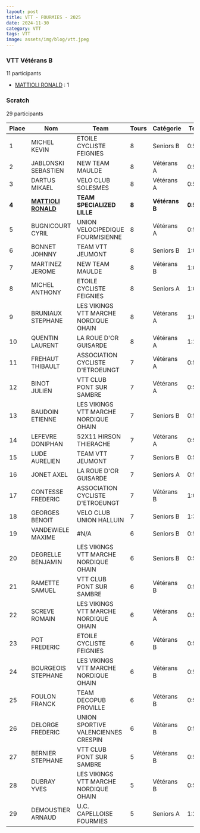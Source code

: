 ```yaml
---
layout: post
title: VTT - FOURMIES - 2025
date: 2024-11-30
category: VTT
tags: VTT
image: assets/img/blog/vtt.jpeg
---
```


### VTT Vétérans B
11 participants
- [MATTIOLI RONALD](https://teamspecializedlille.cc/coureurs/mattiolironald) : 1

### Scratch
29 participants

| Place | Nom | Team | Tours | Catégorie | Temps |
|---|---|---|---|---|---|
| 1 | MICHEL KEVIN | ETOILE CYCLISTE FEIGNIES | 8 | Seniors B | 0:53:22 | 
| 2 | JABLONSKI SEBASTIEN | NEW TEAM MAULDE | 8 | Vétérans A | 0:56:55 | 
| 3 | DARTUS MIKAEL | VELO CLUB SOLESMES | 8 | Vétérans A | 0:58:15 | 
| **4** | **[MATTIOLI RONALD](https://teamspecializedlille.cc/coureurs/mattiolironald)** | **TEAM SPECIALIZED LILLE** | **8** | **Vétérans B** | **0:58:23** | 
| 5 | BUGNICOURT CYRIL | UNION VELOCIPEDIQUE FOURMISIENNE | 8 | Vétérans A | 0:59:15 | 
| 6 | BONNET JOHNNY | TEAM VTT JEUMONT | 8 | Seniors B | 1:0:26 | 
| 7 | MARTINEZ JEROME | NEW TEAM MAULDE | 8 | Vétérans B | 1:0:37 | 
| 8 | MICHEL ANTHONY | ETOILE CYCLISTE FEIGNIES | 8 | Seniors A | 1:0:49 | 
| 9 | BRUNIAUX STEPHANE | LES VIKINGS VTT MARCHE NORDIQUE OHAIN | 8 | Vétérans A | 1:0:59 | 
| 10 | QUENTIN LAURENT | LA ROUE D'OR GUISARDE | 8 | Vétérans A | 1:1:48 | 
| 11 | FREHAUT THIBAULT | ASSOCIATION CYCLISTE D'ETROEUNGT | 7 | Vétérans A | 0:54:39 | 
| 12 | BINOT JULIEN | VTT  CLUB PONT SUR SAMBRE | 7 | Vétérans A | 0:55:43 | 
| 13 | BAUDOIN ETIENNE | LES VIKINGS VTT MARCHE NORDIQUE OHAIN | 7 | Seniors B | 0:56:0 | 
| 14 | LEFEVRE DONIPHAN | 52X11 HIRSON THIERACHE | 7 | Vétérans A | 0:56:43 | 
| 15 | LUDE AURELIEN | TEAM VTT JEUMONT | 7 | Seniors B | 0:56:54 | 
| 16 | JONET AXEL | LA ROUE D'OR GUISARDE | 7 | Seniors A | 0:58:19 | 
| 17 | CONTESSE FREDERIC | ASSOCIATION CYCLISTE D'ETROEUNGT | 7 | Vétérans B | 1:0:12 | 
| 18 | GEORGES BENOIT | VELO CLUB UNION HALLUIN | 7 | Seniors B | 1:3:11 | 
| 19 | VANDEWIELE MAXIME | #N/A | 6 | Seniors B | 0:53:3 | 
| 20 | DEGRELLE BENJAMIN | LES VIKINGS VTT MARCHE NORDIQUE OHAIN | 6 | Seniors B | 0:53:5 | 
| 21 | RAMETTE SAMUEL | VTT  CLUB PONT SUR SAMBRE | 6 | Vétérans B | 0:53:11 | 
| 22 | SCREVE ROMAIN | LES VIKINGS VTT MARCHE NORDIQUE OHAIN | 6 | Vétérans A | 0:53:25 | 
| 23 | POT FREDERIC | ETOILE CYCLISTE FEIGNIES | 6 | Vétérans B | 0:54:18 | 
| 24 | BOURGEOIS STEPHANE | LES VIKINGS VTT MARCHE NORDIQUE OHAIN | 6 | Vétérans B | 0:54:31 | 
| 25 | FOULON FRANCK | TEAM DECOPUB PROVILLE | 6 | Vétérans B | 0:58:44 | 
| 26 | DELORGE FREDERIC | UNION SPORTIVE VALENCIENNES CRESPIN | 6 | Vétérans B | 0:59:56 | 
| 27 | BERNIER STEPHANE | VTT  CLUB PONT SUR SAMBRE | 5 | Vétérans B | 0:54:18 | 
| 28 | DUBRAY YVES | LES VIKINGS VTT MARCHE NORDIQUE OHAIN | 5 | Vétérans B | 0:55:16 | 
| 29 | DEMOUSTIER ARNAUD | U.C. CAPELLOISE FOURMIES | 5 | Seniors A | 1:2:33 | 
